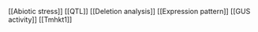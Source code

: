 [[Abiotic stress]]
[[QTL]]
[[Deletion analysis]]
[[Expression pattern]]
[[GUS activity]]
[[Tmhkt1]]
